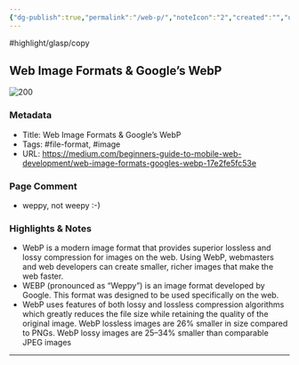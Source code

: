 ```yaml
---
{"dg-publish":true,"permalink":"/web-p/","noteIcon":"2","created":"","updated":""}
---
```


#highlight/glasp/copy 
## Web Image Formats & Google’s WebP

![200](https://miro.medium.com/v2/resize:fit:500/0*qgN8exJ4jHguOW-6.png)

### Metadata
- Title: Web Image Formats & Google’s WebP
- Tags: #file-format, #image
- URL: https://medium.com/beginners-guide-to-mobile-web-development/web-image-formats-googles-webp-17e2fe5fc53e

### Page Comment
- weppy, not weepy :-)

### Highlights & Notes
- WebP is a modern image format that provides superior lossless and lossy compression for images on the web. Using WebP, webmasters and web developers can create smaller, richer images that make the web faster.  
- WEBP (pronounced as “Weppy”) is an image format developed by Google. This format was designed to be used specifically on the web. 
- WebP uses features of both lossy and lossless compression algorithms which greatly reduces the file size while retaining the quality of the original image.  WebP lossless images are 26% smaller in size compared to PNGs. WebP lossy images are 25–34% smaller than comparable JPEG images

---
